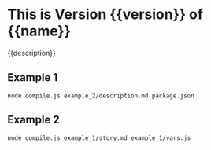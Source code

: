 This is Version {{version}} of {{name}}
=======================================

{{description}}

Example 1
---------

```
node compile.js example_2/description.md package.json
```

Example 2
---------
```
node compile.js example_1/story.md example_1/vars.js
```
